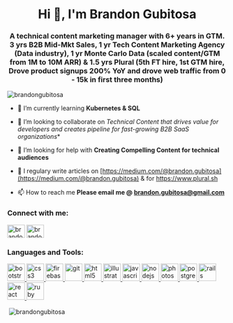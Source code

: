 <h1 align="center">Hi 👋, I'm Brandon Gubitosa</h1>
<h3 align="center">A technical content marketing manager with 6+ years in GTM. 3 yrs B2B Mid-Mkt Sales, 1 yr Tech Content Marketing Agency (Data industry), 1 yr Monte Carlo Data (scaled content/GTM from 1M to 10M ARR) & 1.5 yrs Plural (5th FT hire, 1st GTM hire, Drove product signups 200% YoY and drove web traffic from 0 - 15k in first three months)</h3>

<p align="left"> <img src="https://komarev.com/ghpvc/?username=brandongubitosa" alt="brandongubitosa" /> </p>

- 🌱 I’m currently learning **Kubernetes & SQL**

- 👯 I’m looking to collaborate on *Technical Content that drives value for developers and creates pipeline for fast-growing B2B SaaS organizations**

- 🤝 I’m looking for help with **Creating Compelling Content for technical audiences**

- 📝 I regulary write articles on [https://medium.com/@brandon.gubitosa](https://medium.com/@brandon.gubitosa) & for https://www.plural.sh

- 📫 How to reach me **Please email me @ brandon.gubitosa@gmail.com**

<p align="left">
<h3 align="left">Connect with me:</h3>
<a href="https://linkedin.com/in/brandongubitosa" target="blank"><img align="center" src="https://cdn.jsdelivr.net/npm/simple-icons@3.0.1/icons/linkedin.svg" alt="brandongubitosa" height="30" width="40" /></a>
<a href="https://www.codechef.com/users/brandon gubitosa" target="blank"><img align="center" src="https://cdn.jsdelivr.net/npm/simple-icons@3.1.0/icons/codechef.svg" alt="brandon gubitosa" height="30" width="40" /></a>
</p>

<h3 align="left">Languages and Tools:</h3>
<p align="left"> <a href="https://getbootstrap.com" target="_blank"> <img src="https://devicons.github.io/devicon/devicon.git/icons/bootstrap/bootstrap-plain.svg" alt="bootstrap" width="40" height="40"/> </a> <a href="https://www.w3schools.com/css/" target="_blank"> <img src="https://devicons.github.io/devicon/devicon.git/icons/css3/css3-original-wordmark.svg" alt="css3" width="40" height="40"/> </a> <a href="https://firebase.google.com/" target="_blank"> <img src="https://www.vectorlogo.zone/logos/firebase/firebase-icon.svg" alt="firebase" width="40" height="40"/> </a> <a href="https://git-scm.com/" target="_blank"> <img src="https://www.vectorlogo.zone/logos/git-scm/git-scm-icon.svg" alt="git" width="40" height="40"/> </a> <a href="https://www.w3.org/html/" target="_blank"> <img src="https://devicons.github.io/devicon/devicon.git/icons/html5/html5-original-wordmark.svg" alt="html5" width="40" height="40"/> </a> <a href="https://www.adobe.com/in/products/illustrator.html" target="_blank"> <img src="https://www.vectorlogo.zone/logos/adobe_illustrator/adobe_illustrator-icon.svg" alt="illustrator" width="40" height="40"/> </a> <a href="https://developer.mozilla.org/en-US/docs/Web/JavaScript" target="_blank"> <img src="https://devicons.github.io/devicon/devicon.git/icons/javascript/javascript-original.svg" alt="javascript" width="40" height="40"/> </a> <a href="https://nodejs.org" target="_blank"> <img src="https://devicons.github.io/devicon/devicon.git/icons/nodejs/nodejs-original-wordmark.svg" alt="nodejs" width="40" height="40"/> </a> <a href="https://www.photoshop.com/en" target="_blank"> <img src="https://devicons.github.io/devicon/devicon.git/icons/photoshop/photoshop-plain.svg" alt="photoshop" width="40" height="40"/> </a> <a href="https://www.postgresql.org" target="_blank"> <img src="https://devicons.github.io/devicon/devicon.git/icons/postgresql/postgresql-original-wordmark.svg" alt="postgresql" width="40" height="40"/> </a> <a href="https://rubyonrails.org" target="_blank"> <img src="https://devicons.github.io/devicon/devicon.git/icons/rails/rails-original-wordmark.svg" alt="rails" width="40" height="40"/> </a> <a href="https://reactjs.org/" target="_blank"> <img src="https://devicons.github.io/devicon/devicon.git/icons/react/react-original-wordmark.svg" alt="react" width="40" height="40"/> </a> <a href="https://www.ruby-lang.org/en/" target="_blank"> <img src="https://devicons.github.io/devicon/devicon.git/icons/ruby/ruby-original-wordmark.svg" alt="ruby" width="40" height="40"/> </a> </p>

<p>&nbsp;<img align="center" src="https://github-readme-stats.vercel.app/api?username=brandongubitosa&show_icons=true" alt="brandongubitosa" /></p>
